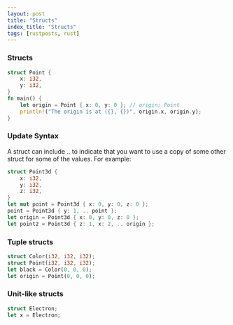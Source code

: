 ```yaml
---
layout: post
title: "Structs"
index_title: "Structs"
tags: [rustposts, rust]
---
```


### Structs

```rust
struct Point {
    x: i32,
    y: i32,
}
fn main() {
    let origin = Point { x: 0, y: 0 }; // origin: Point
    println!("The origin is at ({}, {})", origin.x, origin.y);
}
```

### Update Syntax

A struct can include .. to indicate that you want to use a copy of some other struct for some of the values. For example:

```rust
struct Point3d {
    x: i32,
    y: i32,
    z: i32,
}
let mut point = Point3d { x: 0, y: 0, z: 0 };
point = Point3d { y: 1, .. point };
let origin = Point3d { x: 0, y: 0, z: 0 };
let point2 = Point3d { z: 1, x: 2, .. origin };
```

### Tuple structs

```rust
struct Color(i32, i32, i32);
struct Point(i32, i32, i32);
let black = Color(0, 0, 0);
let origin = Point(0, 0, 0);
```

### Unit-like structs

```rust
struct Electron;
let x = Electron;
```
